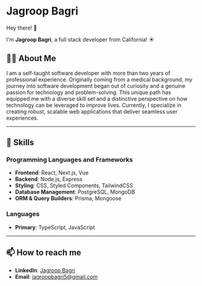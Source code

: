 <!--
**JagroopBagri/JagroopBagri** is a ✨ _special_ ✨ repository because its `README.md` (this file) appears on your GitHub profile.

Here are some ideas to get you started:

- 🔭 I’m currently working on ...
- 🌱 I’m currently learning ...
- 👯 I’m looking to collaborate on ...
- 🤔 I’m looking for help with ...
- 💬 Ask me about ...
- 📫 How to reach me: ...
- 😄 Pronouns: ...
- ⚡ Fun fact: ...
-->

# Jagroop Bagri

Hey there! 👋

I'm **Jagroop Bagri**, a full stack developer from California! ☀️

## 🙋‍♂️ About Me

I am a self-taught software developer with more than two years of professional experience. Originally coming from a medical background, my journey into software development began out of curiosity and a genuine passion for technology and problem-solving. This unique path has equipped me with a diverse skill set and a distinctive perspective on how technology can be leveraged to improve lives. Currently, I specialize in creating robust, scalable web applications that deliver seamless user experiences.

---

## 🤹 Skills

### Programming Languages and Frameworks
- **Frontend**: React, Next.js, Vue
- **Backend**: Node.js, Express
- **Styling**: CSS, Styled Components, TailwindCSS
- **Database Management**: PostgreSQL, MongoDB
- **ORM & Query Builders**: Prisma, Mongoose

### Languages
- **Primary**: TypeScript, JavaScript

---

## 📫 How to reach me

- **LinkedIn**: [Jagroop Bagri](https://www.linkedin.com/in/jagroop-bagri/)
- **Email**: [jagroopbagri5@gmail.com](mailto:jagroopbagri5@gmail.com)

